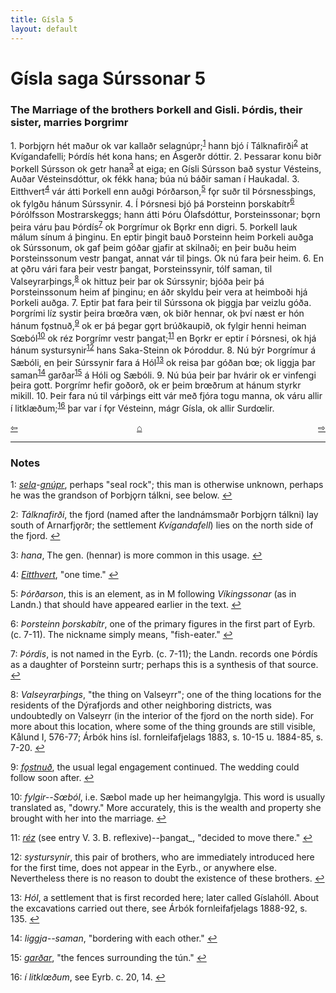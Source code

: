 ```yaml
---
title: Gísla 5
layout: default
---
```


# Gísla saga Súrssonar 5

### The Marriage of the brothers Þorkell and Gisli. Þórdis, their sister, marries Þorgrimr

1\. Þorbj&#x1EB;rn hét maður ok var kallaðr selagnúpr;<sup id="a1">[1](#myfootnote1)</sup> hann bjó í Tálknafirði<sup id="a2">[2](#myfootnote2)</sup> at Kvígandafelli; Þórdís hét kona hans; en Ásgerðr dóttir. 2. Þessarar konu biðr Þorkell Súrsson ok getr hana<sup id="a3">[3](#myfootnote3)</sup> at eiga; en Gísli Súrsson bað systur Vésteins, Auðar Vésteinsdóttur, ok fékk hana; búa nú báðir saman í Haukadal. 3. Eitthvert<sup id="a4">[4](#myfootnote4)</sup> vár átti Þorkell enn auðgi Þórðarson,<sup id="a5">[5](#myfootnote5)</sup> f&#x1EB;r suðr til Þórsnessþings, ok fylgðu hánum Súrssynir. 4. Í Þórsnesi bjó þá Þorsteinn þorskabítr<sup id="a6">[6](#myfootnote6)</sup> Þórólfsson Mostrarskeggs; hann átti Þóru Ólafsdóttur, Þorsteinssonar; b&#x1EB;rn þeira váru þau Þórdís<sup id="a7">[7](#myfootnote7)</sup> ok Þorgrímur ok B&#x1EB;rkr enn digri. 5. Þorkell lauk málum sínum á þinginu. En eptir þingit bauð Þorsteinn heim Þorkeli auðga ok Súrssonum, ok gaf þeim góðar gjafir at skilnaði; en þeir buðu heim Þorsteinssonum vestr þangat, annat vár til þings. Ok nú fara þeir heim. 6. En at &#x1EB;ðru vári fara þeir vestr þangat, Þorsteinssynir, tólf saman, til Valseyrarþings,<sup id="a8">[8](#myfootnote8)</sup> ok hittuz þeir þar ok Súrssynir; bjóða þeir þá Þorsteinssonum heim af þinginu; en áðr skyldu þeir vera at heimboði hjá Þorkeli auðga. 7. Eptir þat fara þeir til Súrssona ok þiggja þar veizlu góða. Þorgrími líz systir þeira br&oelig;ðra væn, ok biðr hennar, ok því næst er hón hánum f&#x1EB;stnuð,<sup id="a9">[9](#myfootnote9)</sup> ok er þá þegar g&#x1EB;rt brúðkaupið, ok fylgir henni heiman S&oelig;ból<sup id="a10">[10](#myfootnote10)</sup> ok réz Þorgrímr vestr þangat;<sup id="a11">[11](#myfootnote11)</sup> en B&#x1EB;rkr er eptir í Þórsnesi, ok hjá hánum systursynir<sup id="a12">[12](#myfootnote12)</sup> hans Saka-Steinn ok Þóroddur. 8. Nú býr Þorgrímur á Sæbóli, en þeir Súrssynir fara á Hól<sup id="a13">[13](#myfootnote13)</sup> ok reisa þar góðan b&oelig;; ok liggja þar saman<sup id="a14">[14](#myfootnote14)</sup> garðar<sup id="a15">[15](#myfootnote15)</sup> á Hóli og Sæbóli. 9. Nú búa þeir þar hvárir ok er vinfengi þeira gott. Þorgrímr hefir goðorð, ok er þeim br&oelig;ðrum at hánum styrkr mikill. 10. Þeir fara nú til várþings eitt vár með fjóra togu manna, ok váru allir í litklæðum;<sup id="a16">[16](#myfootnote16)</sup> þar var í f&#x1EB;r Vésteinn, mágr Gísla, ok allir Surd&oelig;lir.

<div style="float: left"><a href="http://rcblack.net/Gisla_saga/Gisla_4">⇦</a></div>
<div style="float: right"><a href="http://rcblack.net/Gisla_saga/Gisla_6">⇨</a></div>
<div style="margin: 0 auto; width: 100px;"><a href="http://rcblack.net/Gisla_saga/Gisla_home">&#8962;</a></div>

---

### Notes

<a name="myfootnote1" id="f1">1</a>:
 [_sela_](http://web.ff.cuni.cz/cgi-bin/uaa_slovnik/gmc_search_v3?cmd=viewthis&id=cv:b0521:12)-[_gnúpr_](http://web.ff.cuni.cz/cgi-bin/uaa_slovnik/gmc_search_v3?cmd=viewthis&id=cv:b0207:17), perhaps "seal rock"; this man is otherwise unknown, perhaps he was the grandson of Þorbj&#x1EB;rn tálkni, see below.
[↩](#a1)

<a name="myfootnote2" id="f2">2</a>:
 _Tálknafirði_, the fjord (named after the landnámsmaðr Þorbj&#x1EB;rn tálkni) lay south of Arnarfj&#x1EB;rðr; the settlement _Kvígandafell_) lies on the north side of the fjord.
[↩](#a2)

<a name="myfootnote3" id="f3">3</a>:
 _hana_, The gen. (hennar) is more common in this usage.
[↩](#a3)

<a name="myfootnote4" id="f4">4</a>:
[_Eitthvert_](http://web.ff.cuni.cz/cgi-bin/uaa_slovnik/gmc_wordclick?cmd=wordclick&word=margar&entry_id=cv:b0122:13&index=166), "one time."
[↩](#a4)

<a name="myfootnote5" id="f5">5</a>:
 _Þórðarson_, this is an element, as in M following _Víkingssonar_ (as in Landn.) that should have appeared earlier in the text.
[↩](#a5)

<a name="myfootnote6" id="f6">6</a>:
 _Þorsteinn þorskabítr_, one of the primary figures in the first part of Eyrb. (c. 7-11). The nickname simply means, "fish-eater."
[↩](#a6)

<a name="myfootnote7" id="f7">7</a>:
 _Þórdis_, is not named in the Eyrb. (c. 7-11); the Landn. records one Þórdís as a daughter of Þorsteinn surtr; perhaps this is a synthesis of that source.
[↩](#a7)

<a name="myfootnote8" id="f8">8</a>:
 _Valseyrarþings_, "the thing on Valseyrr"; one of the thing locations for the residents of the Dýrafjords and other neighboring districts, was undoubtedly on Valseyrr (in the interior of the fjord on the north side). For more about this location, where some of the thing grounds are still visible, Kålund I, 576-77; Árbók hins ísl. fornleifafjelags 1883, s. 10-15 u. 1884-85, s. 7-20.
[↩](#a8)

<a name="myfootnote9" id="f9">9</a>:
 [_f&#x1EB;stnuð_](http://web.ff.cuni.cz/cgi-bin/uaa_slovnik/gmc_search_v3?cmd=viewthis&id=cv:b0144:73), the usual legal engagement continued. The wedding could follow soon after.
[↩](#a9)

<a name="myfootnote10" id="f10">10</a>:
 _fylgir--S&oelig;ból_, i.e. Sæbol made up her heimangylgja. This word is usually translated as, "dowry." More accurately, this is the wealth and property she brought with her into the marriage.
[↩](#a10)

<a name="myfootnote11" id="f11">11</a>:
 [_réz_](http://web.ff.cuni.cz/cgi-bin/uaa_slovnik/gmc_search_v3?cmd=viewthis&id=cv:b0485:15) (see entry V. 3. B. reflexive)--þangat_, "decided to move there."
[↩](#a11)

<a name="myfootnote12" id="f12">12</a>:
 _systursynir_, this pair of brothers, who are immediately introduced here for the first time, does not appear in the Eyrb., or anywhere else. Nevertheless there is no reason to doubt the existence of these brothers.
[↩](#a12)

<a name="myfootnote13" id="f13">13</a>:
 _Hól_, a settlement that is first recorded here; later called  Gíslahóll. About the excavations carried out there, see Árbók fornleifafjelags 1888-92, s. 135.
[↩](#a13)

<a name="myfootnote14" id="f14">14</a>:
 _liggja--saman_, "bordering with each other."
[↩](#a14)

<a name="myfootnote15" id="f15">15</a>:
 [_garðar_](http://web.ff.cuni.cz/cgi-bin/uaa_slovnik/gmc_search_v3?cmd=viewthis&id=cv:b0191:39), "the fences surrounding the tún."
[↩](#a15)

<a name="myfootnote16" id="f16">16</a>:
 _í litkl&oelig;ðum_, see Eyrb. c. 20, 14.
[↩](#a16)

